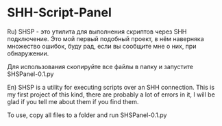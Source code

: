 # SHH-Script-Panel
Ru) SHSP - это утилита для выполнения скриптов через SHH подключение. Это мой первый подобный проект, в нём наверняка множество ошибок, буду рад, если вы сообщите мне о них, при обнаружении.

Для использования скопируйте все файлы в папку и запустите SHSPanel-0.1.py

En) SHSP is a utility for executing scripts over an SHH connection. This is my first project of this kind, there are probably a lot of errors in it, I will be glad if you tell me about them if you find them.

To use, copy all files to a folder and run SHSPanel-0.1.py
